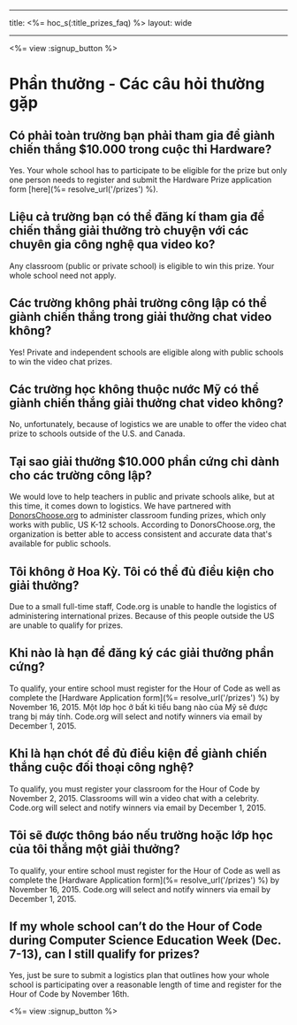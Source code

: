 * * *

title: <%= hoc_s(:title_prizes_faq) %> layout: wide

* * *

<%= view :signup_button %>

# Phần thưởng - Các câu hỏi thường gặp

## Có phải toàn trường bạn phải tham gia để giành chiến thắng $10.000 trong cuộc thi Hardware?

Yes. Your whole school has to participate to be eligible for the prize but only one person needs to register and submit the Hardware Prize application form [here](%= resolve_url('/prizes') %).

## Liệu cả trường bạn có thể đăng kí tham gia để chiến thắng giải thưởng trò chuyện với các chuyên gia công nghệ qua video ko? 

Any classroom (public or private school) is eligible to win this prize. Your whole school need not apply.

## Các trường không phải trường công lập có thể giành chiến thắng trong giải thưởng chat video không?

Yes! Private and independent schools are eligible along with public schools to win the video chat prizes.

## Các trường học không thuộc nước Mỹ có thể giành chiến thắng giải thưởng chat video không?

No, unfortunately, because of logistics we are unable to offer the video chat prize to schools outside of the U.S. and Canada.

## Tại sao giải thưởng $10.000 phần cứng chỉ dành cho các trường công lập?

We would love to help teachers in public and private schools alike, but at this time, it comes down to logistics. We have partnered with [DonorsChoose.org](http://donorschoose.org) to administer classroom funding prizes, which only works with public, US K-12 schools. According to DonorsChoose.org, the organization is better able to access consistent and accurate data that's available for public schools.

## Tôi không ở Hoa Kỳ. Tôi có thể đủ điều kiện cho giải thưởng?

Due to a small full-time staff, Code.org is unable to handle the logistics of administering international prizes. Because of this people outside the US are unable to qualify for prizes.

## Khi nào là hạn để đăng ký các giải thưởng phần cứng?

To qualify, your entire school must register for the Hour of Code as well as complete the [Hardware Application form](%= resolve_url('/prizes') %) by November 16, 2015. Một lớp học ở bất kì tiểu bang nào của Mỹ sẽ được trang bị máy tính. Code.org will select and notify winners via email by December 1, 2015.

## Khi là hạn chót để đủ điều kiện để giành chiến thắng cuộc đối thoại công nghệ?

To qualify, you must register your classroom for the Hour of Code by November 2, 2015. Classrooms will win a video chat with a celebrity. Code.org will select and notify winners via email by December 1, 2015.

## Tôi sẽ được thông báo nếu trường hoặc lớp học của tôi thắng một giải thưởng?

To qualify, your entire school must register for the Hour of Code as well as complete the [Hardware Application form](%= resolve_url('/prizes') %) by November 16, 2015. Code.org will select and notify winners via email by December 1, 2015.

## If my whole school can’t do the Hour of Code during Computer Science Education Week (Dec. 7-13), can I still qualify for prizes?

Yes, just be sure to submit a logistics plan that outlines how your whole school is participating over a reasonable length of time and register for the Hour of Code by November 16th.

<%= view :signup_button %>